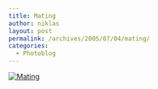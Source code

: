 ```yaml
---
title: Mating
author: niklas
layout: post
permalink: /archives/2005/07/04/mating/
categories:
  - Photoblog
---
```

<a href="http://blog.saers.com/photos/insects/mating.jpg" class="broken_link"><img src="http://blog.saers.com/photos/albums/insects/mating.sized.jpg" alt="Mating" title="Mating" /></a>